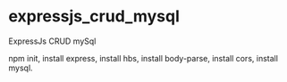 # expressjs_crud_mysql
ExpressJs CRUD mySql

npm init,
install express,
install hbs,
install body-parse,
install cors,
install mysql.
